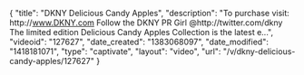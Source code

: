 {
    "title": "DKNY Delicious Candy Apples",
    "description": "To purchase visit: http:\/\/www.DKNY.com Follow the DKNY PR Girl @http:\/\/twitter.com\/dkny The limited edition Delicious Candy Apples Collection is the latest e...",
    "videoid": "127627",
    "date_created": "1383068097",
    "date_modified": "1418181071",
    "type": "captivate",
    "layout": "video",
    "url": "\/v\/dkny-delicious-candy-apples\/127627"
}